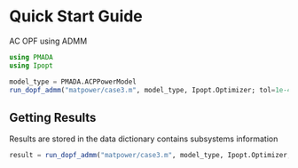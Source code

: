 # Quick Start Guide

AC OPF using ADMM

```julia
using PMADA
using Ipopt

model_type = PMADA.ACPPowerModel
run_dopf_admm("matpower/case3.m", model_type, Ipopt.Optimizer; tol=1e-4, max_iteration=1000, verbose = true, alpha=1000)
```

## Getting Results

Results are stored in the data dictionary contains subsystems information
```julia
result = run_dopf_admm("matpower/case3.m", model_type, Ipopt.Optimizer; tol=1e-4, max_iteration=1000, verbose = true, alpha=1000)
```
